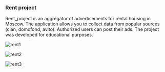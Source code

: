 ### Rent project
Rent_project is an aggregator of advertisements for rental housing in Moscow. The application allows you to collect data from popular sources (cian, domofond, avito). Authorized users can post their ads. The project was developed for educational purposes.


![rent1](https://user-images.githubusercontent.com/76453758/161446671-4ab37190-9924-43de-a0ee-c7e1533a5135.png)

![rent2](https://user-images.githubusercontent.com/76453758/161446675-11bcfef5-8c42-450a-aa21-a0680eb11d96.png)

![rent3](https://user-images.githubusercontent.com/76453758/161446676-3362351d-c16e-4e2b-9c17-52393646e61f.png)
